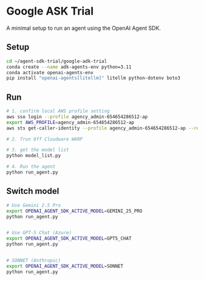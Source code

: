 # Google ASK Trial

A minimal setup to run an agent using the OpenAI Agent SDK.

## Setup

```bash
cd ~/agent-sdk-trial/google-adk-trial
conda create --name adk-agents-env python=3.11
conda activate openai-agents-env
pip install "openai-agents[litellm]" litellm python-dotenv boto3
```

## Run
```bash
# 1. confirm local AWS profile setting
aws sso login --profile agency_admin-654654286512-ap
export AWS_PROFILE=agency_admin-654654286512-ap
aws sts get-caller-identity --profile agency_admin-654654286512-ap --region ap-southeast-1

# 2. Trun Off Cloudware WARP

# 3. get the model list
python model_list.py

# 4. Run the agent
python run_agent.py
```

## Switch model
```bash
# Use Gemini 2.5 Pro
export OPENAI_AGENT_SDK_ACTIVE_MODEL=GEMINI_25_PRO
python run_agent.py


# Use GPT-5 Chat (Azure)
export OPENAI_AGENT_SDK_ACTIVE_MODEL=GPT5_CHAT
python run_agent.py


# SONNET (Anthropic)
export OPENAI_AGENT_SDK_ACTIVE_MODEL=SONNET
python run_agent.py
```

